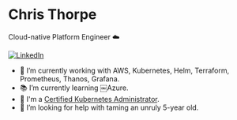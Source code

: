 # Chris Thorpe

Cloud-native Platform Engineer :cloud:

[![LinkedIn](https://img.shields.io/badge/Chris_Thorpe--black?style=social&logo=linkedin)](http://linkedin.com/in/chris-thorpe-38535919)

- 🔭 I’m currently working with AWS, Kubernetes, Helm, Terraform, Prometheus, Thanos, Grafana.
- :books: I’m currently learning ￼Azure.
- :1st_place_medal: I'm a [Certified Kubernetes Administrator](https://www.youracclaim.com/badges/fbaaa974-e47c-4cc3-b805-b4a8593fded8/public_url). 
- 🤔 I’m looking for help with taming an unruly 5-year old.
